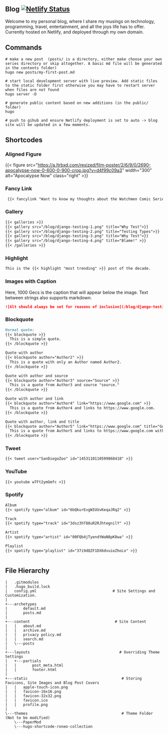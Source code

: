 ## Blog [![Netlify Status](https://api.netlify.com/api/v1/badges/c2cf16e7-350a-4d0a-9506-2c08979300e7/deploy-status)](https://app.netlify.com/sites/teflonofjoy/deploys)

Welcome to my personal blog, where I share my musings on technology, programming, travel, entertainment, and all the joys life has to offer. Currently hosted on Netlify, and deployed through my own domain.

## Commands

```shell
# make a new post  (posts/ is a directory, either make choose your own series directory or skip altogether. A basic md file will be generated in the contents folder)
hugo new posts/my-first-post.md

# start local development server with live preview. Add static files to the static folder first otherwise you may have to restart server when files are not found
hugo server -D

# generate public content based on new additions (in the public/ folder)
hugo

# push to gihub and ensure Netlify deployment is set to auto -> blog site will be updated in a few moments.
```

## Shortcodes


### Aligned Figure

{{< figure src="https://a.ltrbxd.com/resized/film-poster/2/6/9/0/2690-apocalypse-now-0-600-0-900-crop.jpg?v=d4f99c09a3" width="300" alt="Apocalypse Now" class="right" >}}


### Fancy Link

```md
 {{< fancylink "Want to know my thoughts about the Watchmen Comic Series?" "Read my full review here" "/posts/personal/book-review/watchmen-comic-review/" >}}
```

### Gallery

```md
{{< galleries >}}
{{< gallery src="/blog/django-testing-1.png" title="Why Test">}}
{{< gallery src="/blog/django-testing-2.png" title="Testing Types">}}
{{< gallery src="/blog/django-testing-3.png" title="Why Test">}}
{{< gallery src="/blog/django-testing-4.png" title="Blame!" >}}
{{< /galleries >}}
```

### Highlight

```md
This is the {{< highlight "most trending" >}} post of the decade.
```

### Images with Caption

Here, 1000 Gecs is the caption that will appear below the image. Text between strings also supports markdown.

```md
![Alt should always be set for reasons of inclusion](/blog/django-testing-4.png "1000 Gecs")
```

### Blockquote

```md
Normal quote:
{{< blockquote >}}
  This is a simple quote.
{{< /blockquote >}}

Quote with author
{{< blockquote author="Author2" >}}
  This is a quote with only an Author named Author2.
{{< /blockquote >}}

Quote with author and source
{{< blockquote author="Author3" source="Source" >}}
  This is a quote from Author3 and source "source."
{{< /blockquote >}}

Quote with author and link
{{< blockquote author="Author4" link="https://www.google.com" >}}
  This is a quote from Author4 and links to https://www.google.com.
{{< /blockquote >}}

Quote with author, link and title
{{< blockquote author="Author5" link="https://www.google.com" title="Google" >}}
  This is a quote from Author5 and links to https://www.google.com with title "Google."
{{< /blockquote >}}
```

### Tweet

```md
{{< tweet user="SanDiegoZoo" id="1453110110599868418" >}}
```

### YouTube

```md
{{< youtube w7Ft2ymGmfc >}}
```

### Spotify

```md
Album 
{{< spotify type="album" id="6bQkurEvgWIUUvKeqaJRq2" >}}

Track
{{< spotify type="track" id="3dsz3hT88uR2RJhtegnilY" >}}

Artist
{{< spotify type="artist" id="00FQb4jTyendYWaN8pK0wa" >}}

Playlist 
{{< spotify type="playlist" id="37i9dQZF1DX6dvuioZhoLo" >}}



```

## File Hierarchy

```shell
|   .gitmodules
|   .hugo_build.lock
|   config.yml                                  # Site Settings and Customization. 
| 
+---archetypes
|       default.md
|       posts.md
|
+---content                                      # Site Content
|   |   about.md
|   |   archive.md
|   |   privacy policy.md
|   |   search.md
|   \---posts
| 
+---layouts                                        # Overriding Theme Settings
|   +---partials                          
|   |       post_meta.html
|   |       footer.html
|
+---static                                          # Storing Favicons, Site Images and Blog Post Covers
|   |   apple-touch-icon.png
|   |   favicon-16x16.png
|   |   favicon-32x32.png
|   |   favicon.ico
|   |   profile.png
|
\---themes                                          # Theme Folder (Not to be modified)
    \---PaperMod
    \---hugo-shortcode-roneo-collection
```

